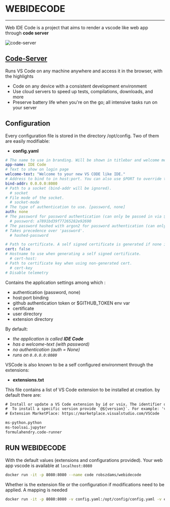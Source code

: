 # WEBIDECODE
---

Web IDE Code is a project that aims to render a vscode like web app through **code server**

![code-server](https://github.com/coder/code-server/raw/main/docs/assets/screenshot.png)

## [Code-Server](https://github.com/coder/code-server)

Runs VS Code on any machine anywhere and access it in the browser, with the highlights

- Code on any device with a consistent development environment
- Use cloud servers to speed up tests, compilations, downloads, and more
- Preserve battery life when you're on the go; all intensive tasks run on your server



## Configuration

Every configuration file is stored in the directory /opt/config. Two of them are easily modifiable:

-  **config.yaml** 
```yml
# The name to use in branding. Will be shown in titlebar and welcome message 
app-name: IDE Code
# Text to show on login page
welcome-text: "Welcome to your new VS CODE like IDE."
# Address to bind to in host:port. You can also use $PORT to override the port.
bind-addr: 0.0.0.0:8080
# Path to a socket (bind-addr will be ignored).
  # socket
# File mode of the socket.
  # socket-mode
# The type of authentication to use. [password, none]
auth: none
# The password for password authentication (can only be passed in via $PASSWORD or the config file)
  # password: a7891bd39f77265282e92690
# The password hashed with argon2 for password authentication (can only be passed in via $HASHED_PASSWORD or the config file).
# Takes precedence over 'password'.
  # hashed-password

# Path to certificate. A self signed certificate is generated if none is provided.
cert: false
# Hostname to use when generating a self signed certificate.
  # cert-host:
# Path to certificate key when using non-generated cert.
  # cert-key
# Disable telemetry
```
Contains the application settings among which :
   - authentication (password, none)
   - host:port binding
   - github authentication token or $GITHUB_TOKEN env var
   - certificate
   - user directory
   - extension directory

By default: 
* _the application is called **IDE Code**_
*  _has a welcome-text (with password)_
*  _no authentication (auth =  None)_ 
*  _runs on `0.0.0.0:8080`_ 

VSCode is also known to be a self configured environment through the extensions: 

- **extensions.txt** 

This file contains a list of VS Code extension to be installed at creation. by default there are:
```txt
# Install or update a VS Code extension by id or vsix. The identifier of an extension is `${publisher}.${name}`.
#  To install a specific version provide `@${version}`. For example: 'vscode.csharp@1.2.3'.
# Extension MarketPlace: https://marketplace.visualstudio.com/VSCode 

ms-python.python
ms-toolsai.jupyter
formulahendry.code-runner
``` 

## RUN WEBIDECODE

With the default values (extensions and configurations provided). Your web app vscode is available at `localhost:8080` 
```bash
docker run -it -p 8080:8080 --name code robszdams/webidecode
``` 

Whether is the extension file or the configuration if modifications need to be applied. A mapping is needed 

```bash
docker run -it -p 8080:8080 -v config.yaml:/opt/config/config.yaml -v extensions.txt:/opt/config/extensions.txt --name code robszdams/webidecode
```

